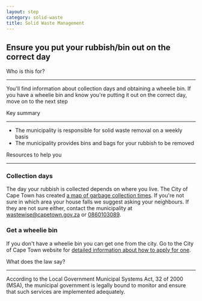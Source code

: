 ```yaml
---
layout: step
category: solid-waste
title: Solid Waste Management
---
```

<h2 class="step-title">
  <i class="fa fa-fw fa-question-circle" aria-hidden="true"></i> Ensure you put your rubbish/bin out on the correct day
</h2>

<div class="row flex">
  <div class="col-md-6 ">
    <div class="intro">
      <div class="header"><i class="fa fa-fw fa-users" aria-hidden="true"></i> Who is this for?</div>
      <hr>
      <p>You'll find information about collection days and obtaining a wheelie bin. If you have a wheelie bin and know you're putting it out on the correct day, move on to the next step</p>
    </div>
  </div>
  <div class="col-md-6">
    <div class="summary">
      <div class="header"><i class="fa fa-fw fa-exclamation-circle" aria-hidden="true"></i> Key summary</div>
      <hr>
      <ul class="fa-ul">
        <li><i class="fa-li fa fa-gavel"></i>The municipality is responsible for solid waste removal on a weekly basis</li>
        <li><i class="fa-li fa fa-trash-o"></i>The municipality provides bins and bags for your rubbish to be removed</li>
      </ul>
    </div>
  </div>
  <div class="col-md-6">
    <div class="resources">
      <div class="header">
        <i class="fa fa-fw fa-wrench" aria-hidden="true"></i> Resources to help you
      </div>
      <hr>
      <div class="body">
        <h3>Collection days</h3>
        <p>The day your rubbish is collected depends on where you live. The City of Cape Town has created <a target="_blank" href="http://resource.capetown.gov.za/documentcentre/Documents/Maps%20and%20statistics/Waste_Collection_Days%20%281%29.pdf">a map of garbage collection times</a>. If you're not sure in which area your house falls we suggest asking your neighbours. If they are not sure either, contact the municipality at <a href="mailtowastewise@capetown.gov.za">wastewise@capetown.gov.za</a> or <a href="tel:0860103089">0860103089</a>.</p> 
        <h3>Get a wheelie bin</h3>
        <p>If you don't have a wheelie bin you can get one from the city. Go to the City of Cape Town website for <a href="http://www.capetown.gov.za/City-Connect/Apply/Municipal-services/Solid-waste/Apply-for-a-new-wheelie-bin-for-domestic-properties">detailed information about how to apply for one</a>.</p>
      </div>
    </div>
  </div>
  <div class="col-md-6">
    <div class="legal-info">
      <div class="header">
        <i class="fa fa-fw fa-gavel" aria-hidden="true"></i> What does the law say?
      </div>
      <hr>
      <div class="body">
        <p>According to the Local Government Municipal Systems Act, 32 of 2000 (MSA), the municipal government is legally bound to monitor and ensure that such services are implemented adequately.</p>
      </div>
    </div>
  </div>
</div>